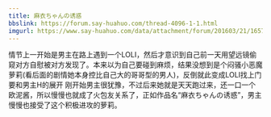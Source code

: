 ```yaml
---
title: 麻衣ちゃんの诱惑
bbslink: https://forum.say-huahuo.com/thread-4096-1-1.html
imgurl: https://www.say-huahuo.com/data/attachment/forum/201603/21/165751w9669mkz649xjl90.jpg
---
```


情节上一开始是男主在路上遇到一个LOLI，然后才意识到自己前一天用望远镜偷窥对方自慰被对方发现了。本来以为自己要碰到麻烦，结果没想到是个闷骚小恶魔萝莉(看后面的剧情她本身控比自己大的哥哥型的男人)，反倒就此变成LOLI找上门要和男主H的展开
刚开始男主很犹豫，不过后来她就是天天跑过来，还一口一个欧泥酱，所以慢慢也就成了火包友关系了，正如作品名“麻衣ちゃんの诱惑”，男主慢慢也接受了这个积极进攻的萝莉。<!--more-->
